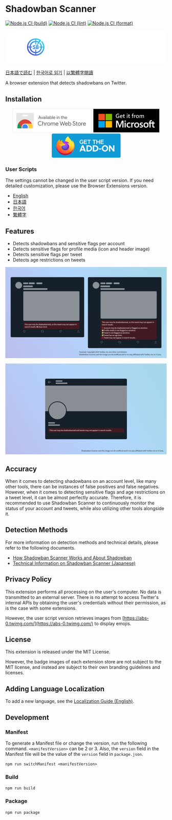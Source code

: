 # Shadowban Scanner

[![Node.js CI (build)](https://github.com/Robot-Inventor/shadowban-scanner/actions/workflows/build.yml/badge.svg)](https://github.com/Robot-Inventor/shadowban-scanner/actions/workflows/build.yml) [![Node.js CI (lint)](https://github.com/Robot-Inventor/shadowban-scanner/actions/workflows/lint.yml/badge.svg)](https://github.com/Robot-Inventor/shadowban-scanner/actions/workflows/lint.yml) [![Node.js CI (format)](https://github.com/Robot-Inventor/shadowban-scanner/actions/workflows/format.yml/badge.svg)](https://github.com/Robot-Inventor/shadowban-scanner/actions/workflows/format.yml)

![Shadowban Scanner's logo](doc/image/logo.svg)

[日本語で読む](README_ja.md) | [한국어로 읽기](README_ko.md) | [以繁體字閱讀](README_zh_tw.md)

A browser extension that detects shadowbans on Twitter.

## Installation

<p align="center">
<a href="https://chrome.google.com/webstore/detail/enlganfikppbjhabhkkilafmkhifadjd/"><img src="./doc/image/badge/chrome.svg" height="75px"></a>
<a href="https://microsoftedge.microsoft.com/addons/detail/shadowban-scanner/kfeecmboomhggeeceipnbbdjmhjoccbl"><img src="./doc/image/badge/edge.svg" height="75px"></a>
<a href="https://addons.mozilla.org/firefox/addon/shadowban-scanner/"><img src="./doc/image/badge/firefox.svg" height="75px"></a>
</p>

### User Scripts

The settings cannot be changed in the user script version. If you need detailed customization, please use the Browser Extensions version.

- [English](https://raw.githubusercontent.com/Robot-Inventor/shadowban-scanner/main/userScript/en.user.js)
- [日本語](https://raw.githubusercontent.com/Robot-Inventor/shadowban-scanner/main/userScript/ja.user.js)
- [한국어](https://raw.githubusercontent.com/Robot-Inventor/shadowban-scanner/main/userScript/ko.user.js)
- [繁體字](https://raw.githubusercontent.com/Robot-Inventor/shadowban-scanner/main/userScript/zh_TW.user.js)

## Features

- Detects shadowbans and sensitive flags per account
- Detects sensitive flags for profile media (icon and header image)
- Detects sensitive flags per tweet
- Detects age restrictions on tweets

![Screenshot of per-account shadowban detection](doc/image/screenshot2_en.png)

![Screenshot of per-tweet shadowban detection](doc/image/screenshot1_en.png)

## Accuracy

When it comes to detecting shadowbans on an account level, like many other tools, there can be instances of false positives and false negatives. However, when it comes to detecting sensitive flags and age restrictions on a tweet level, it can be almost perfectly accurate. Therefore, it is recommended to use Shadowban Scanner to continuously monitor the status of your account and tweets, while also utilizing other tools alongside it.

## Detection Methods

For more information on detection methods and technical details, please refer to the following documents.

- [How Shadowban Scanner Works and About Shadowban](./doc/en/about-shadowban.md)
- [Technical Information on Shadowban Scanner (Japanese)](./doc/en/technical-information.md)

## Privacy Policy

This extension performs all processing on the user's computer. No data is transmitted to an external server. There is no attempt to access Twitter's internal APIs by obtaining the user's credentials without their permission, as is the case with some extensions.

However, the user script version retrieves images from [https://abs-0.twimg.com/](https://abs-0.twimg.com/) to display emojis.

## License

This extension is released under the MIT License.

However, the badge images of each extension store are not subject to the MIT license, and instead are subject to their own branding guidelines and licenses.

## Adding Language Localization

To add a new language, see the [Localization Guide (English)](doc/localization.md).

## Development

### Manifest

To generate a Manifest file or change the version, run the following command. ``<manifestVersion>`` can be 2 or 3. Also, the ``version`` field in the Manifest file will be the value of the ``version`` field in ``package.json``.

```console
npm run switchManifest <manifestVersion>
```

### Build

```console
npm run build
```

### Package

```console
npm run package
```
